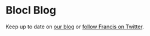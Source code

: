 Blocl Blog 
==========

Keep up to date on [our blog](/blog) or
[follow Francis on Twitter](https://twitter.com/fmalina).
